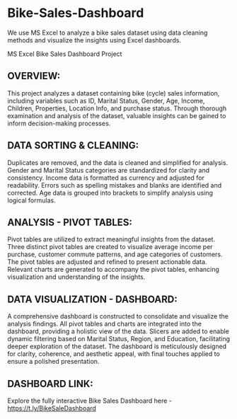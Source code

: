 # Bike-Sales-Dashboard
We use MS Excel to analyze a bike sales dataset using data cleaning methods and visualize the insights using Excel dashboards.

MS Excel Bike Sales Dashboard Project

## OVERVIEW:
This project analyzes a dataset containing bike (cycle) sales information, including variables such as ID, Marital Status, Gender, Age, Income, Children, Properties, Location Info, and purchase status. Through thorough examination and analysis of the dataset, valuable insights can be gained to inform decision-making processes.

## DATA SORTING & CLEANING:
Duplicates are removed, and the data is cleaned and simplified for analysis.
Gender and Marital Status categories are standardized for clarity and consistency.
Income data is formatted as currency and adjusted for readability.
Errors such as spelling mistakes and blanks are identified and corrected.
Age data is grouped into brackets to simplify analysis using logical formulas.

## ANALYSIS - PIVOT TABLES:
Pivot tables are utilized to extract meaningful insights from the dataset.
Three distinct pivot tables are created to visualize average income per purchase, customer commute patterns, and age categories of customers.
The pivot tables are adjusted and refined to present actionable data.
Relevant charts are generated to accompany the pivot tables, enhancing visualization and understanding of the insights.

## DATA VISUALIZATION - DASHBOARD:
A comprehensive dashboard is constructed to consolidate and visualize the analysis findings.
All pivot tables and charts are integrated into the dashboard, providing a holistic view of the data.
Slicers are added to enable dynamic filtering based on Marital Status, Region, and Education, facilitating deeper exploration of the dataset.
The dashboard is meticulously designed for clarity, coherence, and aesthetic appeal, with final touches applied to ensure a polished presentation.

## DASHBOARD LINK:
Explore the fully interactive Bike Sales Dashboard here - https://t.ly/BikeSaleDashboard


